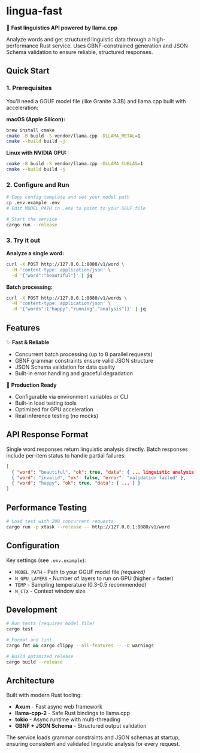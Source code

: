 # lingua-fast

🚀 **Fast linguistics API powered by llama.cpp**

Analyze words and get structured linguistic data through a high-performance Rust service. Uses GBNF-constrained generation and JSON Schema validation to ensure reliable, structured responses.

## Quick Start

### 1. Prerequisites

You'll need a GGUF model file (like Granite 3.3B) and llama.cpp built with acceleration:

**macOS (Apple Silicon):**

```bash
brew install cmake
cmake -B build -S vendor/llama.cpp -DLLAMA_METAL=1
cmake --build build -j
```

**Linux with NVIDIA GPU:**

```bash
cmake -B build -S vendor/llama.cpp -DLLAMA_CUBLAS=1
cmake --build build -j
```

### 2. Configure and Run

```bash
# Copy config template and set your model path
cp .env.example .env
# Edit MODEL_PATH in .env to point to your GGUF file

# Start the service
cargo run --release
```

### 3. Try it out

**Analyze a single word:**

```bash
curl -X POST http://127.0.0.1:8080/v1/word \
  -H 'content-type: application/json' \
  -d '{"word":"beautiful"}' | jq
```

**Batch processing:**

```bash
curl -X POST http://127.0.0.1:8080/v1/words \
  -H 'content-type: application/json' \
  -d '{"words":["happy","running","analysis"]}' | jq
```

## Features

✨ **Fast & Reliable**

- Concurrent batch processing (up to 8 parallel requests)
- GBNF grammar constraints ensure valid JSON structure
- JSON Schema validation for data quality
- Built-in error handling and graceful degradation

🔧 **Production Ready**

- Configurable via environment variables or CLI
- Built-in load testing tools
- Optimized for GPU acceleration
- Real inference testing (no mocks)

## API Response Format

Single word responses return linguistic analysis directly. Batch responses include per-item status to handle partial failures:

```json
[
  { "word": "beautiful", "ok": true, "data": { ... linguistic analysis ... } },
  { "word": "invalid", "ok": false, "error": "validation failed" },
  { "word": "happy", "ok": true, "data": { ... } }
]
```

## Performance Testing

```bash
# Load test with 200 concurrent requests
cargo run -p xtask --release -- http://127.0.0.1:8080/v1/word
```

## Configuration

Key settings (see `.env.example`):

- `MODEL_PATH` - Path to your GGUF model file *(required)*
- `N_GPU_LAYERS` - Number of layers to run on GPU (higher = faster)
- `TEMP` - Sampling temperature (0.3-0.5 recommended)
- `N_CTX` - Context window size

## Development

```bash
# Run tests (requires model file)
cargo test

# Format and lint
cargo fmt && cargo clippy --all-features -- -D warnings

# Build optimized release
cargo build --release
```

## Architecture

Built with modern Rust tooling:

- **Axum** - Fast async web framework
- **llama-cpp-2** - Safe Rust bindings to llama.cpp
- **tokio** - Async runtime with multi-threading
- **GBNF + JSON Schema** - Structured output validation

The service loads grammar constraints and JSON schemas at startup, ensuring consistent and validated linguistic analysis for every request.
